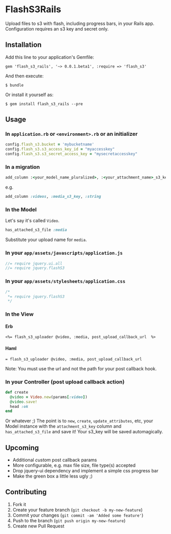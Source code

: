 # FlashS3Rails

Upload files to s3 with flash, including progress bars, in your Rails app.  Configuration requires an s3 key and secret only.

## Installation

Add this line to your application's Gemfile:

    gem 'flash_s3_rails', '~> 0.0.1.beta1', :require => 'flash_s3'

And then execute:

    $ bundle

Or install it yourself as:

    $ gem install flash_s3_rails --pre

## Usage

### In `application.rb` or `<environment>.rb` or an initializer

``` ruby
config.flash_s3.bucket = 'mybucketname'
config.flash_s3.s3_access_key_id = "myaccesskey"
config.flash_s3.s3_secret_access_key = "mysecretaccesskey"
```

### In a migration

``` ruby
add_column :<your_model_name_pluralized>, :<your_attachment_name>_s3_key :string
```

e.g.

``` ruby
add_column :videos, :media_s3_key, :string
```

### In the Model

Let's say it's called `Video`.

``` ruby
has_attached_s3_file :media
```

Substitute your upload name for `media`.

### In your `app/assets/javascripts/application.js`

``` js
//= require jquery.ui.all
//= require jquery.flashS3
```

### In your `app/assets/stylesheets/application.css`

``` css
/*
 *= require jquery.flashS3
 */
```

### In the View

#### Erb

``` erb
<%= flash_s3_uploader @video, :media, post_upload_callback_url  %>
```

#### Haml

``` haml
= flash_s3_uploader @video, :media, post_upload_callback_url
```

Note: You must use the url and not the path for your post callback hook.

### In your Controller (post upload callback action)

``` ruby
def create
  @video = Video.new(params[:video])
  @video.save!
  head :ok
end
```

Or whatever ;)  The point is to `new`, `create`, `update_attributes`, etc, your Model instance with the `attachment_s3_key` column and `has_attached_s3_file` and save it!  Your s3_key will be saved automagically.

## Upcoming

* Additional _custom_ post callback params
* More configurable, e.g. max file size, file type(s) accepted
* Drop jquery-ui dependency and implement a simple css progress bar
* Make the green box a little less ugly ;)

## Contributing

1. Fork it
2. Create your feature branch (`git checkout -b my-new-feature`)
3. Commit your changes (`git commit -am 'Added some feature'`)
4. Push to the branch (`git push origin my-new-feature`)
5. Create new Pull Request
